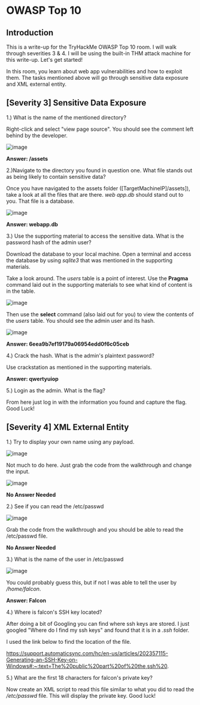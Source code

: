 # OWASP Top 10
## Introduction

This is a write-up for the TryHackMe OWASP Top 10 room. I will walk through severities 3 & 4. I will be using the built-in THM attack machine for this write-up. Let's get started!

In this room, you learn about web app vulnerabilities and how to exploit them. The tasks mentioned above will go through sensitive data exposure and XML external entity.

## [Severity 3] Sensitive Data Exposure

1.) What is the name of the mentioned directory?

Right-click and select "view page source". You should see the comment left behind by the developer.

![image](https://user-images.githubusercontent.com/54414820/121955192-a75c5280-cd2d-11eb-9945-a9fdc1c59057.png)

**Answer: /assets**

2.)Navigate to the directory you found in question one. What file stands out as being likely to contain sensitive data?

Once you have navigated to the assets folder ([TargetMachineIP]/assets]), take a look at all the files that are there. *web app.db* should stand out to you. That file is a database.

![image](https://user-images.githubusercontent.com/54414820/121955406-eb4f5780-cd2d-11eb-9c85-76d62cea4f9c.png)

**Answer: webapp.db**

3.) Use the supporting material to access the sensitive data. What is the password hash of the admin user?

Download the database to your local machine. Open a terminal and access the database by using *sqlite3* that was mentioned in the supporting materials.

Take a look around. The *users* table is a point of interest. Use the **Pragma** command laid out in the supporting materials to see what kind of content is in the table.

![image](https://user-images.githubusercontent.com/54414820/121958349-96154500-cd31-11eb-879c-21b42a7c0fce.png)

Then use the **select** command (also laid out for you) to view the contents of the *users* table. You should see the admin user and its hash.

![image](https://user-images.githubusercontent.com/54414820/121958570-d1b00f00-cd31-11eb-82a7-56baf576f609.png)

**Answer: 6eea9b7ef19179a06954edd0f6c05ceb**

4.) Crack the hash. What is the admin's plaintext password?

Use crackstation as mentioned in the supporting materials.

**Answer: qwertyuiop**

5.) Login as the admin. What is the flag?

From here just log in with the information you found and capture the flag. Good Luck!

## [Severity 4] XML External Entity

1.) Try to display your own name using any payload.

![image](https://user-images.githubusercontent.com/54414820/122863485-d3a93d80-d2f0-11eb-9350-55c249a9e6eb.png)

Not much to do here. Just grab the code from the walkthrough and change the input.

![image](https://user-images.githubusercontent.com/54414820/122863565-fc313780-d2f0-11eb-83b9-f030aff3b533.png)

**No Answer Needed**

2.) See if you can read the /etc/passwd

![image](https://user-images.githubusercontent.com/54414820/122863947-ba54c100-d2f1-11eb-995b-c169fe879845.png)

Grab the code from the walkthrough and you should be able to read the /etc/passwd file.

**No Answer Needed**

3.) What is the name of the user in /etc/passwd

![image](https://user-images.githubusercontent.com/54414820/122864129-0f90d280-d2f2-11eb-88b3-763579046df4.png)

You could probably guess this, but if not I was able to tell the user by */home/falcon*. 

**Answer: Falcon**

4.) Where is falcon's SSH key located?

After doing a bit of Googling you can find where ssh keys are stored. I just googled "Where do I find my ssh keys" and found that it is in a *.ssh* folder.

I used the link below to find the location of the file.

https://support.automaticsync.com/hc/en-us/articles/202357115-Generating-an-SSH-Key-on-Windows#:~:text=The%20public%20part%20of%20the,ssh%20.


5.) What are the first 18 characters for falcon's private key?

Now create an XML script to read this file similar to what you did to read the */etc/passwd* file. This will display the private key. Good luck!